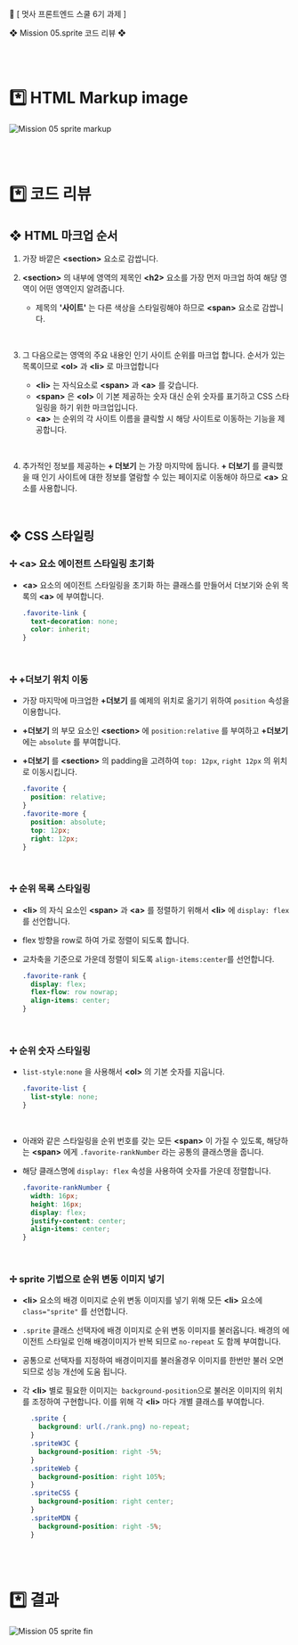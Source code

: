 🦁 [ 멋사 프론트엔드 스쿨 6기 과제 ]

❖ Mission 05.sprite 코드 리뷰 ❖

<br />
<br />

# *️⃣ HTML Markup image

![Mission 05 sprite markup](https://github.com/kimInDa/home-work/assets/105577805/ba80bc9c-6ce6-4f2a-840d-14bc6fb462ec)



<br />
<br />

# *️⃣ 코드 리뷰
## ❖ HTML 마크업 순서
1. 가장 바깥은 **&lt;section&gt;** 요소로 감쌉니다.
  
2. **&lt;section&gt;** 의 내부에 영역의 제목인 **&lt;h2&gt;** 요소를 가장 먼저 마크업 하여 해당 영역이 어떤 영역인지 알려줍니다. 
   * 제목의 **'사이트'** 는 다른 색상을 스타일링해야 하므로 **&lt;span&gt;** 요소로 감쌉니다.
  
<br />  

3. 그 다음으로는 영역의 주요 내용인 인기 사이트 순위를 마크업 합니다. 순서가 있는 목록이므로 **&lt;ol&gt;** 과 **&lt;li&gt;** 로 마크업합니다
   
   * **&lt;li&gt;** 는 자식요소로 **&lt;span&gt;** 과 **&lt;a&gt;** 를 갖습니다.
   * **&lt;span&gt;** 은 **&lt;ol&gt;** 이 기본 제공하는 숫자 대신 순위 숫자를 표기하고 CSS 스타일링을 하기 위한 마크업입니다.
   * **&lt;a&gt;** 는 순위의 각 사이트 이름을 클릭할 시 해당 사이트로 이동하는 기능을 제공합니다.
  
  <br />

4. 추가적인 정보를 제공하는 **+ 더보기** 는 가장 마지막에 둡니다. **+ 더보기** 를 클릭했을 때 인기 사이트에 대한 정보를 열람할 수 있는 페이지로 이동해야 하므로 **&lt;a&gt;** 요소를 사용합니다.
   
  <br />

## ❖ CSS 스타일링
### ✢ **&lt;a&gt;** 요소 에이전트 스타일링 초기화
* **&lt;a&gt;** 요소의 에이전트 스타일링을 초기화 하는 클래스를 만들어서 더보기와 순위 목록의 **&lt;a&gt;** 에 부여합니다.
 
  ```CSS
  .favorite-link {
    text-decoration: none;
    color: inherit;
  }
  ```
<br />

### ✢ **+더보기** 위치 이동
* 가장 마지막에 마크업한 **+더보기** 를 예제의 위치로 옮기기 위하여 ``position`` 속성을 이용합니다.
* **+더보기** 의 부모 요소인 **&lt;section&gt;** 에 ``position:relative`` 를 부여하고 **+더보기** 에는 ``absolute`` 를 부여합니다.  
* **+더보기** 를 **&lt;section&gt;** 의 padding을 고려하여 ``top: 12px``, ``right 12px`` 의 위치로 이동시킵니다.
  
  ```CSS
  .favorite {
    position: relative;
  }
  .favorite-more {
    position: absolute;
    top: 12px;
    right: 12px;
  }
  ```
<br />

### ✢ 순위 목록 스타일링
* **&lt;li&gt;** 의 자식 요소인 **&lt;span&gt;** 과 **&lt;a&gt;** 를 정렬하기 위해서 **&lt;li&gt;** 에 ``display: flex``를 선언합니다.
* flex 방향을 row로 하여 가로 정렬이 되도록 합니다.
* 교차축을 기준으로 가운데 정렬이 되도록 ``align-items:center``를 선언합니다.
  
  ``` CSS
  .favorite-rank {
    display: flex;
    flex-flow: row nowrap;
    align-items: center;
  }
  ```
<br />

### ✢ 순위 숫자 스타일링
* ``list-style:none`` 을 사용해서 **&lt;ol&gt;** 의 기본 숫자를 지웁니다.
  
  ```CSS
  .favorite-list {
    list-style: none;
  }
  ```
  <br />

* 아래와 같은 스타일링을 순위 번호를 갖는 모든 **&lt;span&gt;** 이 가질 수 있도록, 해당하는 **&lt;span&gt;** 에게 ``.favorite-rankNumber`` 라는 공통의 클래스명을 줍니다. 
* 해당 클래스명에 ``display: flex`` 속성을 사용하여 숫자를 가운데 정렬합니다.
  ```CSS
  .favorite-rankNumber {
    width: 16px;
    height: 16px;
    display: flex;
    justify-content: center;
    align-items: center;
  }
  ```
  <br />

### ✢ sprite 기법으로 순위 변동 이미지 넣기

* **&lt;li&gt;** 요소의 배경 이미지로 순위 변동 이미지를 넣기 위해 모든 **&lt;li&gt;** 요소에 ``class="sprite"`` 를 선언합니다.
  
* ``.sprite`` 클래스 선택자에 배경 이미지로 순위 변동 이미지를 불러옵니다. 배경의 에이전트 스타일로 인해 배경이미지가 반복 되므로 ``no-repeat`` 도 함께 부여합니다.
*  공통으로 선택자를 지정하여 배경이미지를 불러올경우 이미지를 한번만 불러 오면 되므로 성능 개선에 도움 됩니다.
*  각 **&lt;li&gt;** 별로 필요한 이미지는`` background-position``으로 불러온 이미지의 위치를 조정하여 구현합니다. 이를 위해 각 **&lt;li&gt;** 마다 개별 클래스를 부여합니다.
    ```CSS
      .sprite {
        background: url(./rank.png) no-repeat;
      }
      .spriteW3C {
        background-position: right -5%;
      }
      .spriteWeb {
        background-position: right 105%;
      }
      .spriteCSS {
        background-position: right center;
      }
      .spriteMDN {
        background-position: right -5%;
      }
    ```

<br />
<br />

# *️⃣ 결과
![Mission 05 sprite fin](https://github.com/kimInDa/home-work/assets/105577805/8cfd8f9f-8e53-49fd-9a81-914793836550)